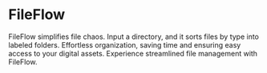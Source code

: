 # FileFlow
FileFlow simplifies file chaos. Input a directory, and it sorts files by type into labeled folders. Effortless organization, saving time and ensuring easy access to your digital assets. Experience streamlined file management with FileFlow.

